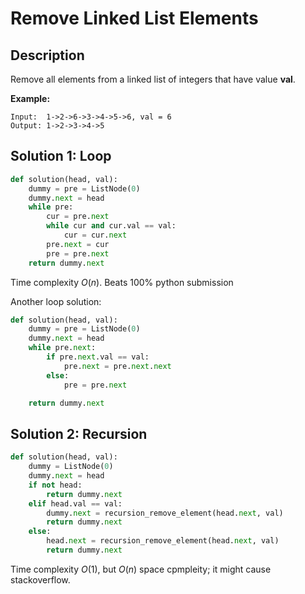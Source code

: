 # Remove Linked List Elements

## Description

Remove all elements from a linked list of integers that have value **val**.

**Example:**

```
Input:  1->2->6->3->4->5->6, val = 6
Output: 1->2->3->4->5
```

## Solution 1: Loop

```python
def solution(head, val):
    dummy = pre = ListNode(0)
    dummy.next = head
    while pre:
        cur = pre.next
        while cur and cur.val == val:
            cur = cur.next
        pre.next = cur
        pre = pre.next
    return dummy.next
```

Time complexity $O(n)$. Beats 100% python submission

Another loop solution:

```python
def solution(head, val):
    dummy = pre = ListNode(0)
    dummy.next = head
    while pre.next:
        if pre.next.val == val:
            pre.next = pre.next.next
        else:
            pre = pre.next

    return dummy.next
```



## Solution 2: Recursion

```python
def solution(head, val):
    dummy = ListNode(0)
    dummy.next = head
    if not head:
        return dummy.next
    elif head.val == val:
        dummy.next = recursion_remove_element(head.next, val)
        return dummy.next
    else:
        head.next = recursion_remove_element(head.next, val)
        return dummy.next
```

Time complexity $O(1)$, but $O(n)$ space cpmpleity; it might cause stackoverflow.